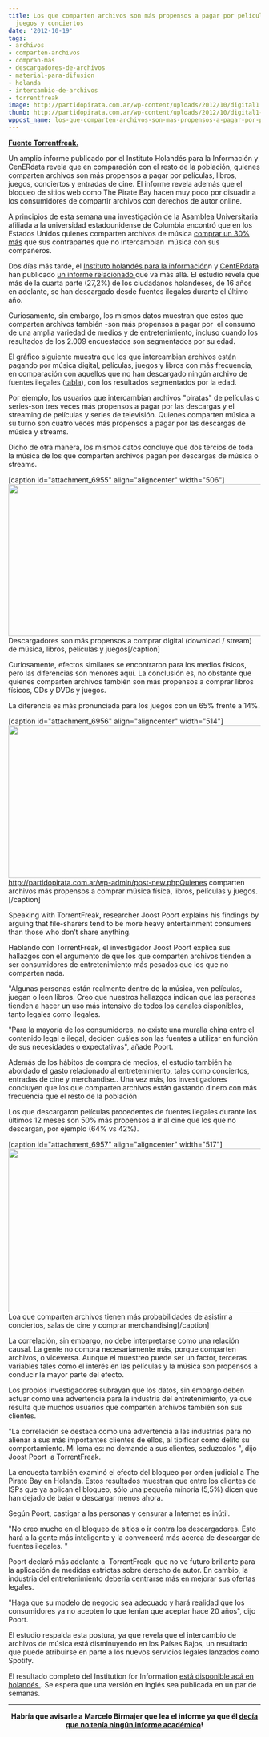 ```yaml
---
title: Los que comparten archivos son más propensos a pagar por películas, libros,
  juegos y conciertos
date: '2012-10-19'
tags:
- archivos
- comparten-archivos
- compran-mas
- descargadores-de-archivos
- material-para-difusion
- holanda
- intercambio-de-archivos
- torrentfreak
image: http://partidopirata.com.ar/wp-content/uploads/2012/10/digital1.png
thumb: http://partidopirata.com.ar/wp-content/uploads/2012/10/digital1-150x150.png
wppost_name: los-que-comparten-archivos-son-mas-propensos-a-pagar-por-peliculas-libros-juegos-y-conciertos
---
```


<strong><a href="https://torrentfreak.com/file-sharers-buy-more-movies-121018/" target="_blank">Fuente Torrentfreak.</a></strong>

Un amplio informe publicado por el Instituto Holandés para la Información y CenERdata revela que en comparación con el resto de la población, quienes comparten archivos son más propensos a pagar por películas, libros, juegos, conciertos y entradas de cine. El informe revela además que el bloqueo de sitios web como The Pirate Bay hacen muy poco por disuadir a los consumidores de compartir archivos con derechos de autor online.

A principios de esta semana una investigación de la Asamblea Universitaria afiliada a la universidad estadounidense de Columbia encontró que en los Estados Unidos quienes comparten archivos de música <a href="http://partidopirata.com.ar/6861/los-que-comparten-archivos-compran-30-mas-musica-que-los-que-no-lo-hacen">comprar un 30% más</a> que sus contrapartes que no intercambian  música con sus compañeros.

Dos días más tarde, el <a href="http://www.ivir.nl/">Instituto holandés para la información</a>n y <a href="http://www.centerdata.nl/nl/">CentERdata</a> han publicado <a href="http://www.nu.nl/internet/2935673/downloaden-neemt-niet-af-ondanks-bestrijding.html">un informe relacionado </a> que va más allá. El estudio revela que más de la cuarta parte (27,2%) de los ciudadanos holandeses, de 16 años en adelante, se han descargado desde fuentes ilegales durante el último año.

Curiosamente, sin embargo, los mismos datos muestran que estos que comparten archivos también -son más propensos a pagar por  el consumo de una amplia variedad de medios y de entretenimiento, incluso cuando los resultados de los 2.009 encuestados son segmentados por su edad.

El gráfico siguiente muestra que los que intercambian archivos están pagando por música digital, películas, juegos y libros con más frecuencia, en comparación con aquellos que no han descargado ningún archivo de fuentes ilegales (<a href="http://torrentfreak.com/images/table.png">tabla</a>), con los resultados segmentados por la edad.

Por ejemplo, los usuarios que intercambian archivos "piratas" de películas o series-son tres veces más propensos a pagar por las descargas y el streaming de películas y series de televisión. Quienes comparten música a su turno son cuatro veces más propensos a pagar por las descargas de música y streams.

Dicho de otra manera, los mismos datos concluye que dos tercios de toda la música de los que comparten archivos pagan por descargas de música o streams.

[caption id="attachment_6955" align="aligncenter" width="506"]<a href="http://partidopirata.com.ar/wp-content/uploads/2012/10/digital1.png"><img class="size-full wp-image-6955" title="digital1" src="http://partidopirata.com.ar/wp-content/uploads/2012/10/digital1.png" alt="" width="506" height="304" /></a> Descargadores son más propensos a comprar digital (download / stream) de música, libros, películas y juegos[/caption]

Curiosamente, efectos similares se encontraron para los medios físicos, pero las diferencias son menores aquí. La conclusión es, no obstante que quienes comparten archivos también son más propensos a comprar libros físicos, CDs y DVDs y juegos.

La diferencia es más pronunciada para los juegos con un 65% frente a 14%.

[caption id="attachment_6956" align="aligncenter" width="514"]<a href="http://partidopirata.com.ar/wp-content/uploads/2012/10/psysical1.png"><img class="size-full wp-image-6956" title="psysical1" src="http://partidopirata.com.ar/wp-content/uploads/2012/10/psysical1.png" alt="" width="514" height="305" /></a> http://partidopirata.com.ar/wp-admin/post-new.phpQuienes comparten archivos más propensos a comprar música física, libros, películas y juegos.[/caption]

Speaking with TorrentFreak, researcher Joost Poort explains his findings by arguing that file-sharers tend to be more heavy entertainment consumers than those who don’t share anything.

Hablando con TorrentFreak, el investigador Joost Poort explica sus hallazgos con el argumento de que los que comparten archivos tienden a ser consumidores de entretenimiento más pesados que los que no comparten nada.

"Algunas personas están realmente dentro de la música, ven películas, juegan o leen libros. Creo que nuestros hallazgos indican que las personas tienden a hacer un uso más intensivo de todos los canales disponibles, tanto legales como ilegales.

"Para la mayoría de los consumidores, no existe una muralla china entre el contenido legal e ilegal, deciden cuáles son las fuentes a utilizar en función de sus necesidades o expectativas", añade Poort.

Además de los hábitos de compra de medios, el estudio también ha abordado el gasto relacionado al entretenimiento, tales como conciertos, entradas de cine y merchandise.. Una vez más, los investigadores concluyen que los que comparten archivos están gastando dinero con más frecuencia que el resto de la población

Los que descargaron películas procedentes de fuentes ilegales durante los últimos 12 meses son 50% más propensos a ir al cine que los que no descargan, por ejemplo (64% vs 42%).

[caption id="attachment_6957" align="aligncenter" width="517"]<a href="http://partidopirata.com.ar/wp-content/uploads/2012/10/ticket-merch4.png"><img class="size-full wp-image-6957" title="ticket-merch4" src="http://partidopirata.com.ar/wp-content/uploads/2012/10/ticket-merch4.png" alt="" width="517" height="327" /></a> Loa que comparten archivos tienen más probabilidades de asistirr a conciertos, salas de cine y comprar merchandising[/caption]

La correlación, sin embargo, no debe interpretarse como una relación causal. La gente no compra necesariamente más, porque comparten archivos, o viceversa. Aunque el muestreo puede ser un factor, terceras variables tales como el interés en las películas y la música son propensos a conducir la mayor parte del efecto.

Los propios investigadores subrayan que los datos, sin embargo deben actuar como una advertencia para la industria del entretenimiento, ya que resulta que muchos usuarios que comparten archivos también son sus clientes.

"La correlación se destaca como una advertencia a las industrias para no alienar a sus más importantes clientes de ellos, al tipificar como delito su comportamiento. Mi lema es: no demande a sus clientes, seduzcalos ", dijo Joost Poort  a TorrentFreak.

La encuesta también examinó el efecto del bloqueo por orden judicial a The Pirate Bay en Holanda. Estos resultados muestran que entre los clientes de ISPs que ya aplican el bloqueo, sólo una pequeña minoría (5,5%) dicen que han dejado de bajar o descargar menos ahora.

Según Poort, castigar a las personas y censurar a Internet es inútil.

"No creo mucho en el bloqueo de sitios o ir contra los descargadores. Esto hará a la gente más inteligente y la convencerá más acerca de descargar de fuentes ilegales. "

Poort declaró más adelante a  TorrentFreak  que no ve futuro brillante para la aplicación de medidas estrictas sobre derecho de autor. En cambio, la industria del entretenimiento debería centrarse más en mejorar sus ofertas legales.

"Haga que su modelo de negocio sea adecuado y hará realidad que los consumidores ya no acepten lo que tenían que aceptar hace 20 años", dijo Poort.

El estudio respalda esta postura, ya que revela que el intercambio de archivos de música está disminuyendo en los Países Bajos, un resultado que puede atribuirse en parte a los nuevos servicios legales lanzados como Spotify.

El resultado completo del Institution for Information <a href="http://www.ivir.nl/publicaties/poort/Filesharing_2012.pdf"> está disponible acá en holandés </a>. Se espera que una versión en Inglés sea publicada en un par de semanas.

<hr />
<p style="text-align: center;"><strong>Habría que avisarle a Marcelo Birmajer que lea el informe ya que él <a href="http://partidopirata.com.ar/4282/debate-entre-beatriz-busaniche-y-marcelo-birmajer-en-el-programa-de-radio-de-jorge-lanata">decía que no tenía ningún informe académico</a>!</strong></p>
